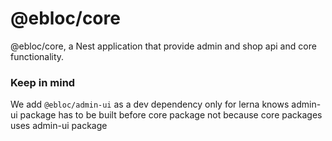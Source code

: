 # @ebloc/core

@ebloc/core, a Nest application that provide admin and shop api and core functionality.

### Keep in mind
We add `@ebloc/admin-ui` as a dev dependency only for lerna knows admin-ui package has to be built before core package not because core packages uses admin-ui package